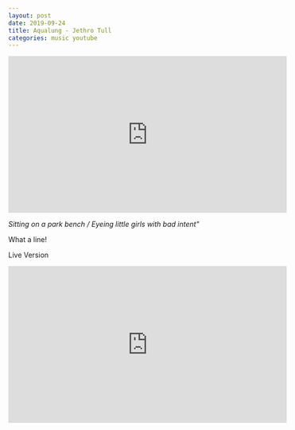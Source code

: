 ```yaml
---
layout: post
date: 2019-09-24
title: Aqualung - Jethro Tull
categories: music youtube
---
```


<iframe width="560" height="315" src="https://www.youtube.com/embed/B0jMPI_pUec" frameborder="0" allow="accelerometer; autoplay; encrypted-media; gyroscope; picture-in-picture" allowfullscreen></iframe>

*Sitting on a park bench / Eyeing little girls with bad intent"*

What a line!



Live Version
<iframe width="560" height="315" src="https://www.youtube.com/embed/TcKSUvEhZM8" frameborder="0" allow="accelerometer; autoplay; encrypted-media; gyroscope; picture-in-picture" allowfullscreen></iframe>
